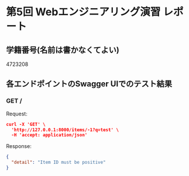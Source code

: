 # 第5回 Webエンジニアリング演習 レポート
## 学籍番号(名前は書かなくてよい)
4723208
## 各エンドポイントのSwagger UIでのテスト結果
### GET /
Request:
```json
curl -X 'GET' \
  'http://127.0.0.1:8000/items/-1?q=test' \
  -H 'accept: application/json'
```

Response:
```json
{
  "detail": "Item ID must be positive"
}
```